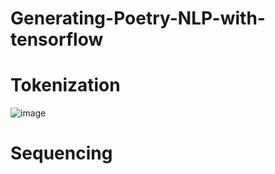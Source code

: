 # Generating-Poetry-NLP-with-tensorflow
# Tokenization
![image](https://user-images.githubusercontent.com/68476475/120956532-59fe4500-c771-11eb-89d9-dfd3172d4edc.png)

# Sequencing
